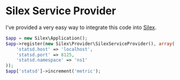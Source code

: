 # Silex Service Provider

I've provided a very easy way to integrate this code into [Silex](http://silex.sensiolabs.org).

```php
$app = new Silex\Application();
$app->register(new Silex\Provider\SilexServiceProvider(), array(
    'statsd.host' => 'localhost',
    'statsd.port' => 8125,
    'statsd.namespace' => 'ns1'
));
$app['statsd']->increment('metric');
```
